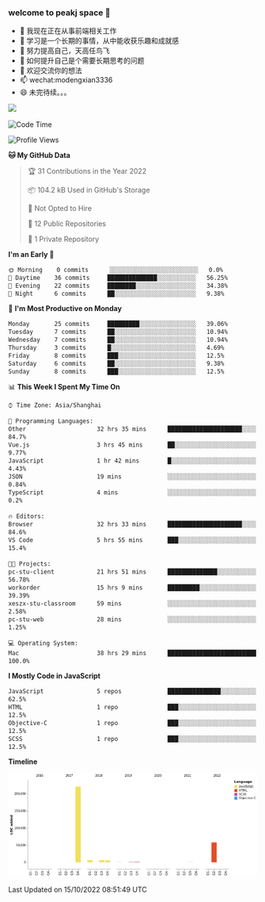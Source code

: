 ### welcome to peakj space 👋



- 🔭 我现在正在从事前端相关工作
- 🌱 学习是一个长期的事情，从中能收获乐趣和成就感
- 👯 努力提高自己，天高任鸟飞
- 🤔 如何提升自己是个需要长期思考的问题
- 💬 欢迎交流你的想法
- 📫 wechat:modengxian3336
- 😄 未完待续。。。

![](https://s2.ax1x.com/2019/06/28/ZKxc4J.jpg)

<!--START_SECTION:waka-->
![Code Time](http://img.shields.io/badge/Code%20Time-1%2C815%20hrs%2038%20mins-blue)

![Profile Views](http://img.shields.io/badge/Profile%20Views-0-blue)

**🐱 My GitHub Data** 

> 🏆 31 Contributions in the Year 2022
 > 
> 📦 104.2 kB Used in GitHub's Storage 
 > 
> 🚫 Not Opted to Hire
 > 
> 📜 12 Public Repositories 
 > 
> 🔑 1 Private Repository 
 > 
**I'm an Early 🐤** 

```text
🌞 Morning    0 commits      ░░░░░░░░░░░░░░░░░░░░░░░░░   0.0% 
🌆 Daytime    36 commits     ██████████████░░░░░░░░░░░   56.25% 
🌃 Evening    22 commits     ████████░░░░░░░░░░░░░░░░░   34.38% 
🌙 Night      6 commits      ██░░░░░░░░░░░░░░░░░░░░░░░   9.38%

```
📅 **I'm Most Productive on Monday** 

```text
Monday       25 commits     █████████░░░░░░░░░░░░░░░░   39.06% 
Tuesday      7 commits      ██░░░░░░░░░░░░░░░░░░░░░░░   10.94% 
Wednesday    7 commits      ██░░░░░░░░░░░░░░░░░░░░░░░   10.94% 
Thursday     3 commits      █░░░░░░░░░░░░░░░░░░░░░░░░   4.69% 
Friday       8 commits      ███░░░░░░░░░░░░░░░░░░░░░░   12.5% 
Saturday     6 commits      ██░░░░░░░░░░░░░░░░░░░░░░░   9.38% 
Sunday       8 commits      ███░░░░░░░░░░░░░░░░░░░░░░   12.5%

```


📊 **This Week I Spent My Time On** 

```text
⌚︎ Time Zone: Asia/Shanghai

💬 Programming Languages: 
Other                    32 hrs 35 mins      █████████████████████░░░░   84.7% 
Vue.js                   3 hrs 45 mins       ██░░░░░░░░░░░░░░░░░░░░░░░   9.77% 
JavaScript               1 hr 42 mins        █░░░░░░░░░░░░░░░░░░░░░░░░   4.43% 
JSON                     19 mins             ░░░░░░░░░░░░░░░░░░░░░░░░░   0.84% 
TypeScript               4 mins              ░░░░░░░░░░░░░░░░░░░░░░░░░   0.2%

🔥 Editors: 
Browser                  32 hrs 33 mins      █████████████████████░░░░   84.6% 
VS Code                  5 hrs 55 mins       ███░░░░░░░░░░░░░░░░░░░░░░   15.4%

🐱‍💻 Projects: 
pc-stu-client            21 hrs 51 mins      ██████████████░░░░░░░░░░░   56.78% 
workorder                15 hrs 9 mins       █████████░░░░░░░░░░░░░░░░   39.39% 
xeszx-stu-classroom      59 mins             ░░░░░░░░░░░░░░░░░░░░░░░░░   2.58% 
pc-stu-web               28 mins             ░░░░░░░░░░░░░░░░░░░░░░░░░   1.25%

💻 Operating System: 
Mac                      38 hrs 29 mins      █████████████████████████   100.0%

```

**I Mostly Code in JavaScript** 

```text
JavaScript               5 repos             ███████████████░░░░░░░░░░   62.5% 
HTML                     1 repo              ███░░░░░░░░░░░░░░░░░░░░░░   12.5% 
Objective-C              1 repo              ███░░░░░░░░░░░░░░░░░░░░░░   12.5% 
SCSS                     1 repo              ███░░░░░░░░░░░░░░░░░░░░░░   12.5%

```


**Timeline**

![Chart not found](https://raw.githubusercontent.com/PeakJ/PeakJ/master/charts/bar_graph.png) 


 Last Updated on 15/10/2022 08:51:49 UTC
<!--END_SECTION:waka-->
